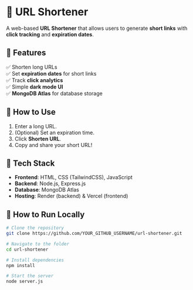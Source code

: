 # 🔗 URL Shortener
A web-based **URL Shortener** that allows users to generate **short links** with **click tracking** and **expiration dates**.

## 🚀 Features
✅ Shorten long URLs  
✅ Set **expiration dates** for short links  
✅ Track **click analytics**  
✅ Simple **dark mode UI**  
✅ **MongoDB Atlas** for database storage  

## 📜 How to Use
1. Enter a long URL.  
2. (Optional) Set an expiration time.  
3. Click **Shorten URL**.  
4. Copy and share your short URL!  

## 🔧 Tech Stack
- **Frontend**: HTML, CSS (TailwindCSS), JavaScript  
- **Backend**: Node.js, Express.js  
- **Database**: MongoDB Atlas  
- **Hosting**: Render (backend) & Vercel (frontend)  

## 🚀 How to Run Locally
```sh
# Clone the repository
git clone https://github.com/YOUR_GITHUB_USERNAME/url-shortener.git

# Navigate to the folder
cd url-shortener

# Install dependencies
npm install

# Start the server
node server.js
